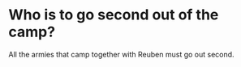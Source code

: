 # Who is to go second out of the camp?

All the armies that camp together with Reuben must go out second.

